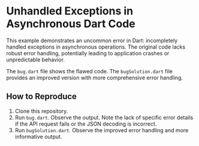 # Unhandled Exceptions in Asynchronous Dart Code

This example demonstrates an uncommon error in Dart:  incompletely handled exceptions in asynchronous operations.  The original code lacks robust error handling, potentially leading to application crashes or unpredictable behavior.

The `bug.dart` file shows the flawed code. The `bugSolution.dart` file provides an improved version with more comprehensive error handling.

## How to Reproduce

1.  Clone this repository.
2.  Run `bug.dart`. Observe the output. Note the lack of specific error details if the API request fails or the JSON decoding is incorrect.
3.  Run `bugSolution.dart`. Observe the improved error handling and more informative output.